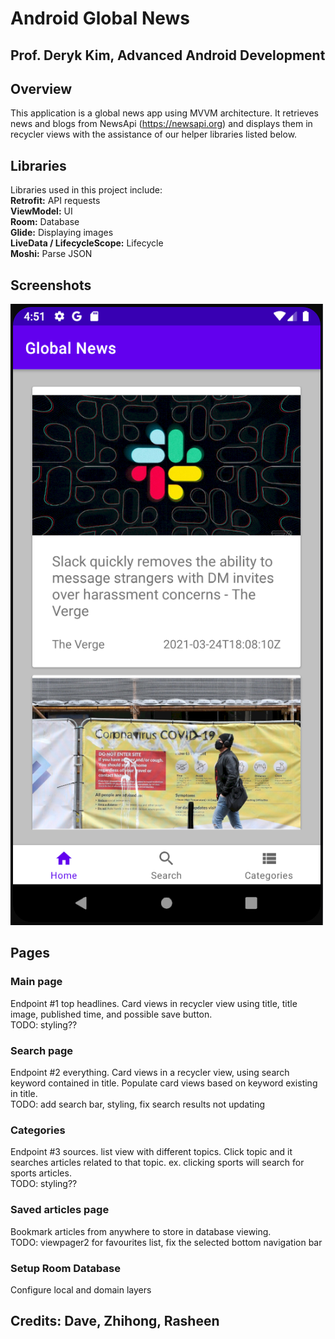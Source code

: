 # Android Global News
## Prof. Deryk Kim, Advanced Android Development

## Overview
This application is a global news app using MVVM architecture. It retrieves news and blogs from NewsApi (https://newsapi.org)
and displays them in recycler views with the assistance of our helper libraries listed below.

## Libraries
Libraries used in this project include:  
**Retrofit:** API requests  
**ViewModel:** UI  
**Room:** Database  
**Glide:** Displaying images  
**LiveData / LifecycleScope:** Lifecycle  
**Moshi:** Parse JSON  

## Screenshots
![beta-01](./screenshots/global_news_beta.PNG)

## Pages

### Main page
Endpoint #1 top headlines. Card views in recycler view using title, title image,
published time, and possible save button.  
TODO: styling??

### Search page
Endpoint #2 everything. Card views in a recycler view, using search keyword contained in title. Populate card views based on keyword existing in title.  
TODO: add search bar, styling, fix search results not updating

### Categories
Endpoint #3 sources. list view with different topics. Click topic and it searches articles related to that topic. ex. clicking sports will search for sports articles.  
TODO: styling??

### Saved articles page
Bookmark articles from anywhere to store in database
viewing.  
TODO: viewpager2 for favourites list, fix the selected bottom navigation bar

### Setup Room Database
Configure local and domain layers

## Credits: Dave, Zhihong, Rasheen
